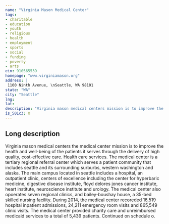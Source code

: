 ```yaml
---
name: "Virginia Mason Medical Center"
tags:
- charitable
- education
- youth
- religious
- health
- employment
- sports
- social
- funding
- poverty
- arts
ein: 910565539
homepage: "www.virginiamason.org"
address: |
 1100 Ninth Avenue, \nSeattle, WA 98101
state: "WA"
city: "Seattle"
lng: 
lat: 
description: "Virginia mason medical centers mission is to improve the health and well-being of the patients it serves through the delivery of hight quality, cost-effective care. "
is_501c3: X
---
```


## Long description

Virginia mason medical centers the medical center mission is to improve the health and well-being of the patients it serves through the delivery of high quality, cost-effective care. Health care services. The medical center is a tertiary regional referral center which serves a patient community that includes seattle and its surrounding surburbs, western washington and alaska. The main campus located in seattle includes a hospital, an outpatient clinic, centers of excellence including the center for hyperbaric medicine, digestive disease institute, floyd delores jones cancer institute, heart institute, neuroscience institute and urology. The medical center also opoerates seven regional clinics, and bailey-boushay house, a 35-bed skilled nursing facility. During 2014, the medical center recoreded 16,519 hospital inpatient admissions, 24,211 emergency room visits and 865,549 clinic visits. The medical center provided charity care and unreimbursed medicaid services to a total of 5,439 patients. Continued on schedule o. 
